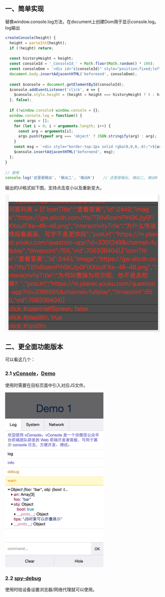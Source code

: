 ## 一、简单实现

替换window.console.log方法，在document上创建Dom用于显示console.log。log输出

```js
createConsole(height) {
  height = parseInt(height);
  if (!height) return;

  const historyHeight = height;
  const consoleId = '_ConsoleId_' + Math.floor(Math.random() * 100);
  const consoleDom = `<div id="${consoleId}" style="position:fixed;left:0;bottom:0;width:100%;height:${height}%;overflow:scroll;background:rgba(0,0,0,.7);word-break:break-all;color:#f00;"></div>`;
  document.body.insertAdjacentHTML('beforeend', consoleDom);

  const $console = document.getElementById(consoleId);
  $console.addEventListener('click', e => {
    $console.style.height = (height = height === historyHeight ? 5 : historyHeight) + '%';
  }, false);

  if (!window.console) window.console = {};
  window.console.log = function() {
    const args = [];
    for (let i = 0; i < arguments.length; i++) {
      const arg = arguments[i];
      args.push(typeof arg === 'object' ? JSON.stringify(arg) : arg);
    }
    const msg = `<div style="border-top:1px solid rgba(0,0,0,.6);">${args.join(', ')}</div>`;
    $console.insertAdjacentHTML('beforeend', msg);
  };
}

// 使用
console.log('这里是输出', '输出二', '输出N')    // 这里是输出, 输出二, 输出N
```

输出的UI格式如下图，支持点击变小以及重新变大。

![36C6AED4-C7C6-4E2A-941D-91390E3A89D2](assets/36C6AED4-C7C6-4E2A-941D-91390E3A89D2.png)

## 二、更全面功能版本

可以看这几个：

### 2.1 [vConsole](https://github.com/Tencent/vConsole)，[Demo](http://wechatfe.github.io/vconsole/demo.html)

使用时需要在目标页面中引入对应JS文件。

![02E997A0-EBC6-4463-B4D0-FD7E575E050E](assets/02E997A0-EBC6-4463-B4D0-FD7E575E050E.png)

### 2.2 [spy-debug](https://github.com/wuchangming/spy-debugger)

使用时给设备设置浏览器/网络代理就可以使用。

